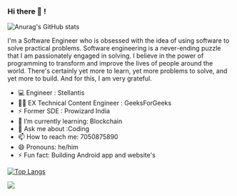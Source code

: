 
### Hi there 👋 ! [](https://komarev.com/ghpvc/?username=nishu9162306344&color=green)
![Anurag's GitHub stats](https://github-readme-stats.vercel.app/api?username=nishu9162306344&show_icons=true&theme=radical)

I'm a Software Engineer who is obsessed with the idea of using software to solve practical problems. Software engineering is a never-ending puzzle that I am passionately engaged in solving. I believe in the power of programming to transform and improve the lives of people around the world. There's certainly yet more to learn, yet more problems to solve, and yet more to build. And for this, I am very grateful.
- 💻 Engineer : Stellantis
- 👨‍💻 EX Technical Content Engineer : GeeksForGeeks 
- ⚡ Former SDE : Prowizard India
- 🌱 I’m currently learning: Blockchain
- 💬 Ask me about :Coding
- 📫 How to reach me: 7050875890
- 😄 Pronouns: he/him
- ⚡ Fun fact: Building Android app and website's 


[![Top Langs](https://github-readme-stats.vercel.app/api/top-langs/?username=nishu9162306344&hide=java,html,css&theme=radical)](https://github.com/anuraghazra/github-readme-stats)


<img src="https://github-readme-stats.vercel.app/api?nishu9162306344=yourusername&count_private=true&theme=radical&show_icons=true" />
